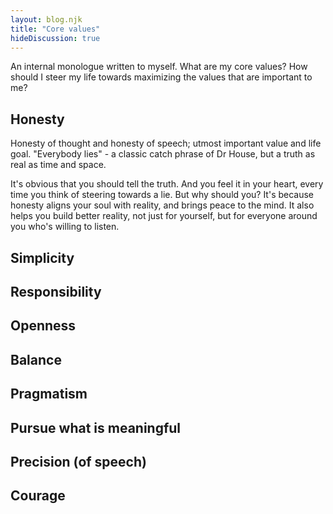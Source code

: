 ```yaml
---
layout: blog.njk
title: "Core values"
hideDiscussion: true
---
```


An internal monologue written to myself. What are my core values? How should I steer my life towards maximizing the values that are important to me?

## Honesty

Honesty of thought and honesty of speech; utmost important value and life goal. "Everybody lies" - a classic catch phrase of Dr House, but a truth as real as time and space.

It's obvious that you should tell the truth. And you feel it in your heart, every time you think of steering towards a lie. But why should you? It's because honesty aligns your soul with reality, and brings peace to the mind. It also helps you build better reality, not just for yourself, but for everyone around you who's willing to listen.

## Simplicity

## Responsibility

## Openness

## Balance

## Pragmatism

## Pursue what is meaningful

## Precision (of speech)

## Courage
